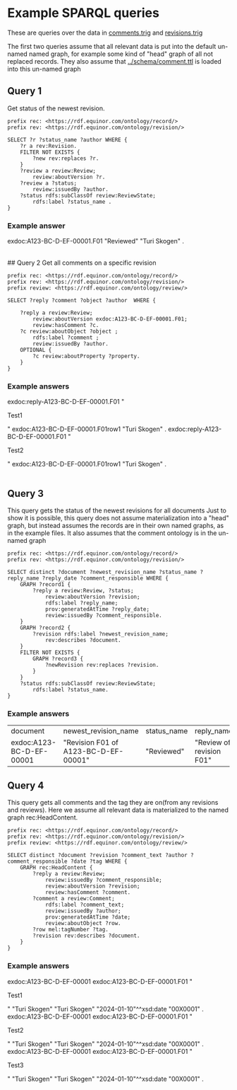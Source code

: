 # Example SPARQL queries
These are queries over the data in [comments.trig]() and [revisions.trig]()

The first two queries assume that all relevant data is put into the default un-named named graph, for example some kind of "head" graph of all not replaced records. 
They also assume that [../schema/comment.ttl]() is loaded into this un-named graph

## Query 1
Get status of the newest revision.
```sparql
prefix rec: <https://rdf.equinor.com/ontology/record/>
prefix rev: <https://rdf.equinor.com/ontology/revision/>

SELECT ?r ?status_name ?author WHERE {
    ?r a rev:Revision.
    FILTER NOT EXISTS {
        ?new rev:replaces ?r.
    }
    ?review a review:Review;
        review:aboutVersion ?r.
    ?review a ?status;
        review:issuedBy ?author.
    ?status rdfs:subClassOf review:ReviewState;
        rdfs:label ?status_name .
}
```
### Example answer
<table>
<tr>
exdoc:A123-BC-D-EF-00001.F01 "Reviewed" "Turi Skogen" .
</tr>
</table>
## Query 2
 Get all comments on a specific revision

```sparql
prefix rec: <https://rdf.equinor.com/ontology/record/>
prefix rev: <https://rdf.equinor.com/ontology/revision/>
prefix review: <https://rdf.equinor.com/ontology/review/>

SELECT ?reply ?comment ?object ?author  WHERE {
  
    ?reply a review:Review;
        review:aboutVersion exdoc:A123-BC-D-EF-00001.F01;
        review:hasComment ?c.
    ?c review:aboutObject ?object ;
        rdfs:label ?comment ;
        review:issuedBy ?author.
    OPTIONAL {
        ?c review:aboutProperty ?property.
    }
} 
```

### Example answers 
<table>
<tr>
exdoc:reply-A123-BC-D-EF-00001.F01 "<p>Test1</p>" exdoc:A123-BC-D-EF-00001.F01row1 "Turi Skogen" .
</tr><tr>
exdoc:reply-A123-BC-D-EF-00001.F01 "<p>Test2</p>" exdoc:A123-BC-D-EF-00001.F01row1 "Turi Skogen" .
</tr>
</table>


## Query 3
This query gets the status of the newest revisions for all documents
Just to show it is possible, this query does not assume materialization into a "head" graph, but instead assumes the records are in their own named graphs, as in the example files.
It also assumes that the comment ontology is in the un-named graph

```sparql
prefix rec: <https://rdf.equinor.com/ontology/record/>
prefix rev: <https://rdf.equinor.com/ontology/revision/>

SELECT distinct ?document ?newest_revision_name ?status_name ?reply_name ?reply_date ?comment_responsible WHERE {
    GRAPH ?record1 {
        ?reply a review:Review, ?status;
            review:aboutVersion ?revision;
            rdfs:label ?reply_name;
            prov:generatedAtTime ?reply_date;
            review:issuedBy ?comment_responsible.
    }
    GRAPH ?record2 {
        ?revision rdfs:label ?newest_revision_name;
            rev:describes ?document.
    }
    FILTER NOT EXISTS {
        GRAPH ?record3 {
            ?newRevision rev:replaces ?revision.
        }
    }
    ?status rdfs:subClassOf review:ReviewState;
        rdfs:label ?status_name.
}
```
### Example answers
<table>
<tr>
<td>document</td>	<td>newest_revision_name</td> 	<td>status_name</td>	<td>reply_name</td><td>reply_date</td>	<td>comment_responsible</td>
</tr>
<tr>
<td>exdoc:A123-BC-D-EF-00001</td><td> "Revision F01 of A123-BC-D-EF-00001" </td><td>"Reviewed" </td><td>"Review of revision F01" </td><td>"2024-01-11"^^xsd:date </td><td>"Turi Skogen"</td>
</tr>
</table>


## Query 4
This query gets all comments and the tag they are on(from any revisions and reviews). Here we assume all relevant data is materialized to the named graph rec:HeadContent. 

```sparql
prefix rec: <https://rdf.equinor.com/ontology/record/>
prefix rev: <https://rdf.equinor.com/ontology/revision/>
prefix review: <https://rdf.equinor.com/ontology/review/>

SELECT distinct ?document ?revision ?comment_text ?author ?comment_responsible ?date ?tag WHERE {
    GRAPH rec:HeadContent {
        ?reply a review:Review;
            review:issuedBy ?comment_responsible;
            review:aboutVersion ?revision;
            review:hasComment ?comment.
        ?comment a review:Comment;
            rdfs:label ?comment_text;
            review:issuedBy ?author;
            prov:generatedAtTime ?date;
            review:aboutObject ?row.
        ?row mel:tagNumber ?tag.
        ?revision rev:describes ?document.
    }
}
```
### Example answers
<table>
<tr>
exdoc:A123-BC-D-EF-00001 exdoc:A123-BC-D-EF-00001.F01 "<p>Test1</p>" "Turi Skogen" "Turi Skogen" "2024-01-10"^^xsd:date "00X0001" .
</tr><tr>
exdoc:A123-BC-D-EF-00001 exdoc:A123-BC-D-EF-00001.F01 "<p>Test2</p>" "Turi Skogen" "Turi Skogen" "2024-01-10"^^xsd:date "00X0001" .
</tr><tr>
exdoc:A123-BC-D-EF-00001 exdoc:A123-BC-D-EF-00001.F01 "<p>Test3</p>" "Turi Skogen" "Turi Skogen" "2024-01-10"^^xsd:date "00X0001" .
</tr>
</table>